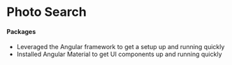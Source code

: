 # Photo Search

#### Packages
- Leveraged the Angular framework to get a setup up and running quickly
- Installed Angular Material to get UI components up and running quickly

